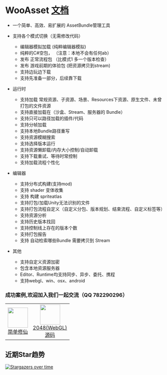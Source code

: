 # WooAsset [文档](https://onclick9927.github.io/2023/05/19/Doc/WooAsset/0-WooAsset-%E7%AE%80%E4%BB%8B)
* 一个简单、高效、易扩展的 AssetBundle管理工具

* 支持各个模式切换（无需修改代码）
  * 编辑器模拟加载         (纯粹编辑器模拟)
  * 纯粹的C#空包，   （注意：本地不会有任何ab）
  * 发布 正常流程包       （比模式1 多一个版本检查）
  * 发布 游戏前期的体验包  (把资源拷贝到stream)
  * 支持边玩边下载
  * 支持先准备一部分，后续靠下载
* 运行时
  * 支持加载  常规资源、子资源、场景、Resources下资源、原生文件、未曾打包的文件资源
  * 支持直接加载在（沙盒、Stream、服务器的 Bundle）
  * 支持只可以路径加载的插件/代码
  * 支持分帧加载
  * 支持本地Bundle路径重写
  * 支持资源模糊搜索
  * 支持选择版本运行
  * 支持资源懒卸载/内存大小控制/自动卸载
  * 支持下载重试、等待时常控制
  * 支持加载流程个性化

* 编辑器
  * 支持分布式构建(支持mod)
  * 支持 shader 变体收集
  * 支持 构建 spriteatlas
  * 支持打包/加载Unity无法识别的文件
  * 支持打包流程自定义（自定义分包、版本规划、结束流程、自定义标签等）
  * 支持资源分析
  * 支持历史版本找回
  * 支持控制线上存在的版本个数
  * 支持打包报告
  * 支持 自动检索哪些Bundle 需要拷贝到 Stream
* 其他
  * 支持自定义资源加密
  * 包含本地资源服务器
  * Editor、Runtime均支持同步、异步、委托、携程
  * 支持webgl、win、osx、android


### 成功案例,欢迎加入我们一起交流（QQ 782290296）

<table>
<tr>
    <td>
      <div align="center">
        <image src="http://yxwlgame.com/wp-content/uploads/2023/07/游戏图标.png" style="width:64px;height:64px;"></image>
        <br>
        <a  href="http://yxwlgame.com/simplexx_home/" target="_blank">简单修仙</a>
      </div>
    </td>

  <td>
      <div align="center">
        <image src="https://github.com/OnClick9927/OnClick9927.github.io/blob/main/source/Webs/WooAsset_WEBGL/TemplateData/favicon.ico" style="width:64px;height:64px;"></image>
        <br>
        <a  href="https://onclick9927.github.io/2024/08/06/Doc/WooAsset/10-WooAsset-%E4%BE%8B%E5%AD%90WebGL/" target="_blank">2048(WebGL)</a>
 <br>
        <a  href="https://github.com/OnClick9927/WooAsset/tree/main/Examples/2048" target="_blank">源码</a>
      </div>
  </td>
   
</tr>
</table>

## 近期Star趋势
[![Stargazers over time](https://starchart.cc/OnClick9927/WooAsset.svg)](https://starchart.cc/OnClick9927/WooAsset)
